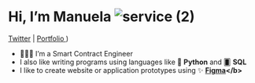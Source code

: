 # Hi, I’m Manuela ![service (2)](https://user-images.githubusercontent.com/97229784/206876744-5990eb06-0f06-4e73-a955-c304235d858f.png)



[Twitter](https://twitter.com/ManuelaCuci "Twitter") | [Portfolio ](https://www.manuelacuci.com/)) 

- 👩🏻‍💻 I’m a Smart Contract Engineer 
- I also like writing programs using languages like 🐍 <b>Python</b> and 🂠 <b>SQL</b>
- I like to create website or application prototypes using ✨ <b>[Figma](https://www.figma.com"Figma")</b>

